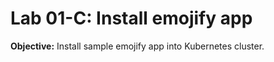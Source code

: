 # Lab 01-C: Install emojify app

**Objective:** Install sample emojify app into Kubernetes cluster.
